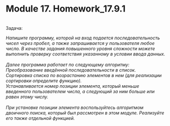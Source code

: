 # Module 17. Homework_17.9.1 <br>
<br>
Задача: <br>

*Напишите программу, которой на вход подается последовательность чисел через пробел, а также запрашивается у пользователя любое число.
В качестве задания повышенного уровня сложности можете выполнить проверку соответствия указанному в условии ввода данных.* <br>
<br>
*Далее программа работает по следующему алгоритму:<br>
Преобразование введённой последовательности в список.<br>
Сортировка списка по возрастанию элементов в нем (для реализации сортировки определите функцию).<br>
Устанавливается номер позиции элемента, который меньше введенного пользователем числа, а следующий за ним больше или равен этому числу.*<br>
<br>
*При установке позиции элемента воспользуйтесь алгоритмом двоичного поиска, который был рассмотрен в этом модуле. Реализуйте его также отдельной функцией.*
